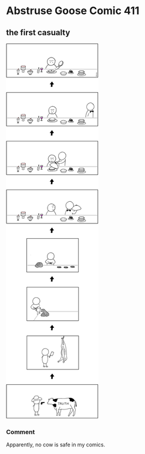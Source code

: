 # Abstruse Goose Comic 411
## the first casualty

![image](MSM.png)
### Comment
Apparently, no cow is safe in my comics.
